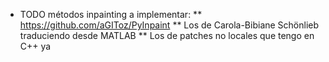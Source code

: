 * TODO métodos inpainting a implementar:
** https://github.com/aGIToz/PyInpaint
** Los de Carola-Bibiane Schönlieb traduciendo desde MATLAB
** Los de patches no locales que tengo en C++ ya
